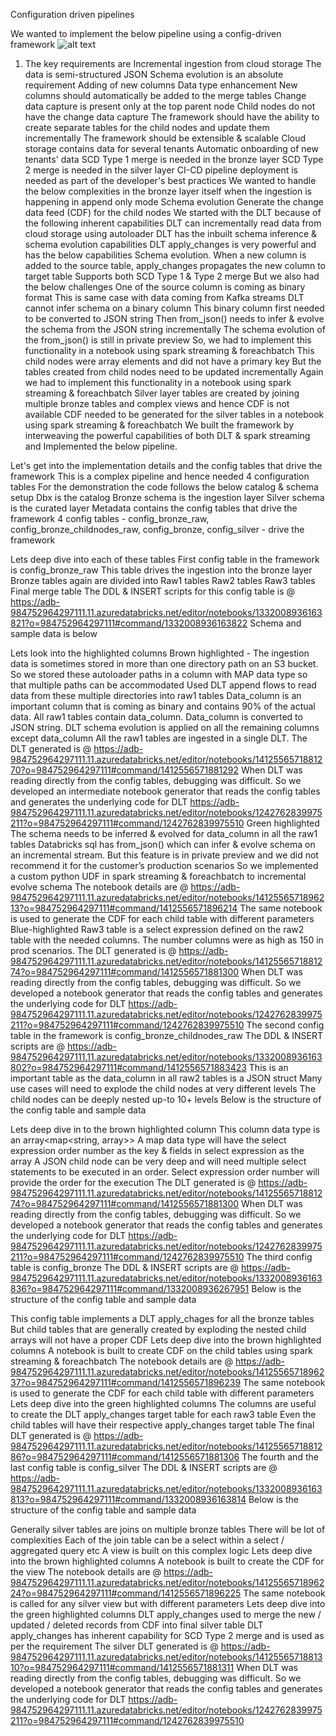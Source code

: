 Configuration driven pipelines

We wanted to implement the below pipeline using a config-driven framework
![alt text](https://github.com/srinivasadmala/databricks-blogposts/blob/config_driven_framework_blogathon_fy26_h1/Lakeflow-config-driven-framework/Images/pipeline_design.png)

1. The key requirements are 
Incremental ingestion from cloud storage
The data is semi-structured JSON
Schema evolution is an absolute requirement
Adding of new columns
Data type enhancement
New columns should automatically be added to the merge tables
Change data capture is present only at the top parent node
Child nodes do not have the change data capture
The framework should have the ability to create separate tables for the child nodes and update them incrementally
The framework should be extensible & scalable
Cloud storage contains data for several tenants
Automatic onboarding of new tenants' data 
SCD Type 1 merge is needed in the bronze layer
SCD Type 2 merge is needed in the silver layer
CI-CD pipeline deployment is needed as part of the developer's best practices 
We wanted to handle the below complexities in the bronze layer itself when the ingestion is happening in append only mode
Schema evolution
Generate the change data feed (CDF) for the child nodes
We started with the DLT because of the following inherent capabilities
DLT can incrementally read data from cloud storage using autoloader
DLT has the inbuilt schema inference & schema evolution capabilities
DLT apply_changes is very powerful and has the below capabilities
Schema evolution. When a new column is added to the source table, apply_changes propagates the new column to target table
Supports both SCD Type 1 & Type 2 merge
But we also had the below challenges
One of the source column is coming as binary format
This is same case with data coming from Kafka streams
DLT cannot infer schema on a binary column
This binary column first needed to be converted to JSON string
Then from_json() needs to infer & evolve the schema from the JSON string incrementally
The schema evolution of the from_json() is still in private preview
So, we had to implement this functionality in a notebook using spark streaming & foreachbatch
This child nodes were array elements and did not have a primary key
But the tables created from child nodes need to be updated incrementally
Again we had to implement this functionality in a notebook using spark streaming & foreachbatch
Silver layer tables are created by joining multiple bronze tables and complex views and hence CDF is not available
CDF needed to be generated for the silver tables in a notebook using spark streaming & foreachbatch
We built the framework by interweaving the powerful capabilities of both DLT & spark streaming and Implemented the below pipeline. 

Let's get into the implementation details and the config tables that drive the framework
This is a complex pipeline and hence needed 4 configuration tables
For the demonstration the code follows the below catalog & schema setup
Dbx is  the catalog
Bronze schema is the ingestion layer
Silver schema is the curated layer
Metadata contains the config tables that drive the framework
4 config tables - config_bronze_raw, config_bronze_childnodes_raw, config_bronze, config_silver - drive the framework 

Lets deep dive into each of these tables
First config table in the framework is config_bronze_raw
This table drives the ingestion into the bronze layer
Bronze tables again are divided into
Raw1 tables 
Raw2 tables
Raw3 tables
Final merge table
The DDL & INSERT scripts for this config table is @  https://adb-984752964297111.11.azuredatabricks.net/editor/notebooks/1332008936163821?o=984752964297111#command/1332008936163822
Schema and sample data is below

Lets look into the highlighted columns
Brown highlighted - 
The ingestion data is sometimes stored in more than one directory path on an S3 bucket. So we stored these autoloader paths in a column with MAP data type so that multiple paths can be accommodated
Used DLT append flows to read data from these multiple directories into raw1 tables
Data_column is an important column that is coming as binary and contains 90% of the actual data. All raw1 tables contain data_column. Data_column is converted to JSON string. 
DLT schema evolution is applied on all the remaining columns except data_column
All the raw1 tables are ingested in a single DLT. 
The DLT generated is @ https://adb-984752964297111.11.azuredatabricks.net/editor/notebooks/1412556571881270?o=984752964297111#command/1412556571881292 
When DLT was reading directly from the config tables, debugging was difficult. So we developed an intermediate notebook generator  that reads the config tables and generates the underlying code for DLT https://adb-984752964297111.11.azuredatabricks.net/editor/notebooks/1242762839975211?o=984752964297111#command/1242762839975510 
Green highlighted
The schema needs to be inferred & evolved for data_column in all the raw1 tables
Databricks sql has from_json() which can infer & evolve schema on an incremental stream. But this feature is in  private preview and we did not recommend it for the customer’s production scenarios
So we implemented a custom python UDF in  spark streaming & foreachbatch to incremental evolve schema
The notebook details are @ https://adb-984752964297111.11.azuredatabricks.net/editor/notebooks/1412556571896213?o=984752964297111#command/1412556571896214
The same notebook is used to generate the CDF for each child table with different parameters
Blue-highlighted
Raw3 table is a select expression defined on the raw2 table with the needed columns. The number columns were as high as 150 in prod scenarios.
The DLT generated is @ https://adb-984752964297111.11.azuredatabricks.net/editor/notebooks/1412556571881274?o=984752964297111#command/1412556571881300 
When DLT was reading directly from the config tables, debugging was difficult. So we developed a notebook generator  that reads the config tables and generates the underlying code for DLT https://adb-984752964297111.11.azuredatabricks.net/editor/notebooks/1242762839975211?o=984752964297111#command/1242762839975510 
The second config table in the framework is config_bronze_childnodes_raw
The DDL & INSERT scripts are @ https://adb-984752964297111.11.azuredatabricks.net/editor/notebooks/1332008936163802?o=984752964297111#command/1412556571883423 
This is an important table as the data_column in all raw2 tables is a JSON struct
Many use cases will need to explode the child nodes at very different levels
The child nodes can be deeply nested up-to 10+ levels
Below is the structure of the config table and sample data


Lets deep dive in to the brown highlighted column
This column data type is an array<map<string, array>>
A map data type will have the select expression order number as the key & fields in select expression as the array
A JSON child node can be very deep and will need multiple select statements to be executed in an order.
Select expression order number will provide the order for the execution
The DLT generated is @ https://adb-984752964297111.11.azuredatabricks.net/editor/notebooks/1412556571881274?o=984752964297111#command/1412556571881300 
When DLT was reading directly from the config tables, debugging was difficult. So we developed a notebook generator  that reads the config tables and generates the underlying code for DLT https://adb-984752964297111.11.azuredatabricks.net/editor/notebooks/1242762839975211?o=984752964297111#command/1242762839975510 
The third config table is config_bronze
The DDL & INSERT scripts are @ https://adb-984752964297111.11.azuredatabricks.net/editor/notebooks/1332008936163836?o=984752964297111#command/1332008936267951
Below is the structure of the config table and sample data

This config table implements a DLT apply_chages for all  the bronze tables
But child tables that are generally created by exploding the nested child arrays will not have a proper CDF
Lets deep dive into the brown highlighted columns
A notebook is built to create CDF on the child tables using spark streaming & foreachbatch
The notebook details are @ https://adb-984752964297111.11.azuredatabricks.net/editor/notebooks/1412556571896237?o=984752964297111#command/1412556571896239 
The same notebook is used to generate the CDF for each child table with different parameters
Lets deep dive into the green highlighted columns
The columns are useful to create the DLT apply_changes target table for each raw3 table
Even the child tables will have their respective apply_changes target table
The final DLT generated is @ https://adb-984752964297111.11.azuredatabricks.net/editor/notebooks/1412556571881286?o=984752964297111#command/1412556571881306 
The fourth and the last config table is config_silver
The DDL & INSERT scripts are @ https://adb-984752964297111.11.azuredatabricks.net/editor/notebooks/1332008936163813?o=984752964297111#command/1332008936163814 
Below is the structure of the config table and sample data
 
Generally silver tables are joins on multiple bronze tables
There will be lot of complexities
Each of the join table can be a select within a select / aggregated query etc
A view is built on this complex logic
Lets deep dive into the brown highlighted columns
A notebook is built to create the CDF for the view
The notebook details are @ https://adb-984752964297111.11.azuredatabricks.net/editor/notebooks/1412556571896224?o=984752964297111#command/1412556571896225
The same notebook is called for any silver view but with different parameters
Lets deep dive into the green highlighted columns
DLT apply_changes used to merge the new / updated / deleted records from CDF into final silver table
DLT apply_changes has inherent capability for SCD Type 2 merge and is used as per the requirement
The silver DLT generated is @ https://adb-984752964297111.11.azuredatabricks.net/editor/notebooks/1412556571881310?o=984752964297111#command/1412556571881311 
When DLT was reading directly from the config tables, debugging was difficult. So we developed a notebook generator  that reads the config tables and generates the underlying code for DLT https://adb-984752964297111.11.azuredatabricks.net/editor/notebooks/1242762839975211?o=984752964297111#command/1242762839975510 


